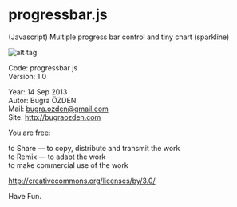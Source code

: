 progressbar.js
==============

(Javascript) Multiple progress bar control and tiny chart (sparkline)

![alt tag](http://bug7a.github.io/progressbar.js/progress-bar.js.png)

Code: progressbar js<br />
Version: 1.0<br />

Year: 14 Sep 2013<br />
Autor: Buğra ÖZDEN<br />
Mail: bugra.ozden@gmail.com<br />
Site: http://bugraozden.com<br />


You are free:<br />

to Share — to copy, distribute and transmit the work<br />
to Remix — to adapt the work<br />
to make commercial use of the work<br />

<http://creativecommons.org/licenses/by/3.0/><br />


Have Fun.